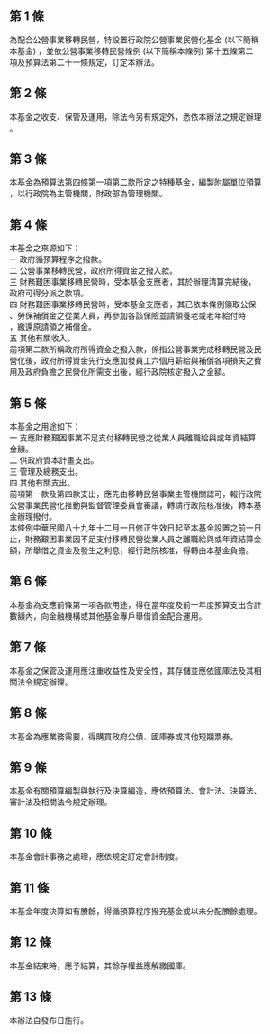 第 1 條
-------
為配合公營事業移轉民營，特設置行政院公營事業民營化基金 (以下簡稱  
本基金) ，並依公營事業移轉民營條例 (以下簡稱本條例) 第十五條第二  
項及預算法第二十一條規定，訂定本辦法。

第 2 條
-------
本基金之收支、保管及運用，除法令另有規定外，悉依本辦法之規定辦理  
。

第 3 條
-------
本基金為預算法第四條第一項第二款所定之特種基金，編製附屬單位預算  
，以行政院為主管機關，財政部為管理機關。

第 4 條
-------
本基金之來源如下：  
一  政府循預算程序之撥款。  
二  公營事業移轉民營，政府所得資金之撥入款。  
三  財務艱困事業移轉民營時，受本基金支應者，其於辦理清算完結後，  
    政府可得分派之款項。  
四  財務艱困事業移轉民營時，受本基金支應者，其已依本條例領取公保  
    、勞保補償金之從業人員，再參加各該保險並請領養老或老年給付時  
    ，繳還原請領之補償金。  
五  其他有關收入。  
前項第二款所稱政府所得資金之撥入款，係指公營事業完成移轉民營及民  
營化後，政府所得資金先行支應加發員工六個月薪給與補償各項損失之費  
用及政府負擔之民營化所需支出後，經行政院核定撥入之金額。

第 5 條
-------
本基金之用途如下：  
一  支應財務艱困事業不足支付移轉民營之從業人員離職給與或年資結算  
    金額。  
二  供政府資本計畫支出。  
三  管理及總務支出。  
四  其他有關支出。  
前項第一款及第四款支出，應先由移轉民營事業主管機關認可，報行政院  
公營事業民營化推動與監督管理委員會審議，轉請行政院核准後，轉本基  
金辦理撥付。  
本條例中華民國八十九年十二月一日修正生效日起至本基金設置之前一日  
止，財務艱困事業因不足支付移轉民營從業人員之離職給與或年資結算金  
額，所舉借之資金及發生之利息，經行政院核准，得轉由本基金負擔。

第 6 條
-------
本基金為支應前條第一項各款用途，得在當年度及前一年度預算支出合計  
數額內，向金融機構或其他基金專戶舉借資金配合運用。

第 7 條
-------
本基金之保管及運用應注重收益性及安全性，其存儲並應依國庫法及其相  
關法令規定辦理。

第 8 條
-------
本基金為應業務需要，得購買政府公債、國庫券或其他短期票券。

第 9 條
-------
本基金有關預算編製與執行及決算編造，應依預算法、會計法、決算法、  
審計法及相關法令規定辦理。

第 10 條
--------
本基金會計事務之處理，應依規定訂定會計制度。

第 11 條
--------
本基金年度決算如有賸餘，得循預算程序撥充基金或以未分配賸餘處理。

第 12 條
--------
本基金結束時，應予結算，其餘存權益應解繳國庫。

第 13 條
--------
本辦法自發布日施行。

